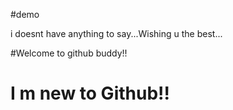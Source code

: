 #demo

i doesnt have anything to say...Wishing u the best...

#Welcome to github buddy!!
# I m new to Github!!
